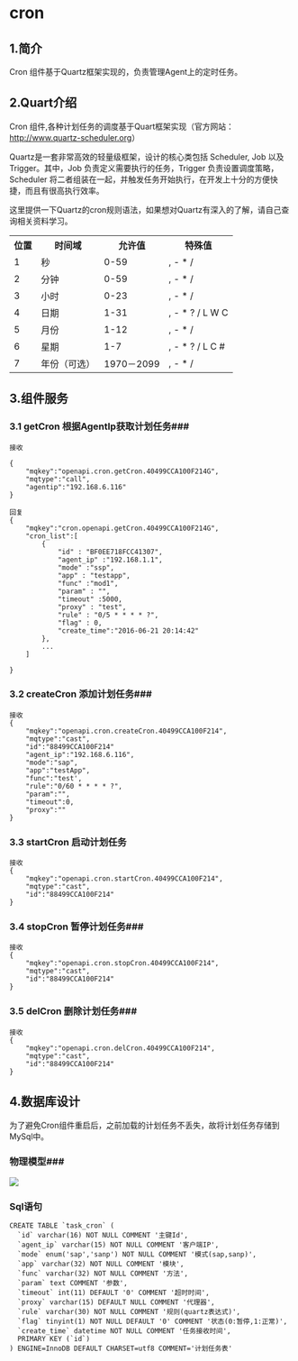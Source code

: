 # cron #

## 1.简介 ##

Cron 组件基于Quartz框架实现的，负责管理Agent上的定时任务。


## 2.Quart介绍 ##

Cron 组件,各种计划任务的调度基于Quart框架实现（官方网站：<a>http://www.quartz-scheduler.org</a>）

Quartz是一套非常高效的轻量级框架，设计的核心类包括 Scheduler, Job 以及 Trigger。其中，Job 负责定义需要执行的任务，Trigger 负责设置调度策略，Scheduler 将二者组装在一起，并触发任务开始执行，在开发上十分的方便快捷，而且有很高执行效率。

这里提供一下Quartz的cron规则语法，如果想对Quartz有深入的了解，请自己查询相关资料学习。
<table class="table table-bordered table-striped table-condensed">
	<tr>
		<th>位置</th>
		<th>时间域</th>
		<th>允许值</th>
		<th>特殊值</th>
	</tr>
	<tr>
		<td>1</td>
		<td>秒</td>
		<td>0-59</td>
		<td>, - * /</td>
	</tr>
	<tr>
		<td>2</td>
		<td>分钟</td>
		<td>0-59</td>
		<td>, - * /</td>
	</tr>
	<tr>
		<td>3</td>
		<td>小时</td>
		<td>0-23</td>
		<td>, - * /</td>
	</tr>
	<tr>
		<td>4</td>
		<td>日期</td>
		<td>1-31</td>
		<td>, - * ? / L W C</td>
	</tr>
	<tr>
		<td>5</td>
		<td>月份</td>
		<td>1-12</td>
		<td>, - * /</td>
	</tr>
	<tr>
		<td>6</td>
		<td>星期</td>
		<td>1-7</td>
		<td>, - * ? / L C #</td>
	</tr>
	<tr>
		<td>7</td>
		<td>年份（可选）</td>
		<td>1970－2099</td>
		<td>, - * /</td>
	</tr>
</table>

## 3.组件服务 ##


### 3.1 getCron 根据AgentIp获取计划任务###

	接收

	{
		"mqkey":"openapi.cron.getCron.40499CCA100F214G",
		"mqtype":"call",
		"agentip":"192.168.6.116"
	}
	
	回复
	{
		"mqkey":"cron.openapi.getCron.40499CCA100F214G",
		"cron_list":[
			{
		        "id" : "BF0EE718FCC41307",
		        "agent_ip" :"192.168.1.1",
		        "mode" :"ssp",
		        "app" : "testapp",
		        "func" :"mod1",
		        "param" : "",
		        "timeout" :5000,
		        "proxy" : "test",
		        "rule" : "0/5 * * * * ?",
		        "flag" : 0,
		        "create_time":"2016-06-21 20:14:42"
		    },
			...
		]

	}       


### 3.2 createCron 添加计划任务###

	接收
	{
		"mqkey":"openapi.cron.createCron.40499CCA100F214",
		"mqtype":"cast",
		"id":"88499CCA100F214"
		"agent_ip":"192.168.6.116",
		"mode":"sap",
		"app":"testApp",
		"func":"test',
		"rule":"0/60 * * * * ?",
		"param":"",
		"timeout":0,
		"proxy":""
	}
	
	
### 3.3 startCron 启动计划任务 ###

	接收
	{
		"mqkey":"openapi.cron.startCron.40499CCA100F214",
		"mqtype":"cast",
		"id":"88499CCA100F214"
	}
	
### 3.4 stopCron 暂停计划任务###

	接收
	{
		"mqkey":"openapi.cron.stopCron.40499CCA100F214",
		"mqtype":"cast",
		"id":"88499CCA100F214"
	}
	
### 3.5 delCron 删除计划任务###

	接收
	{
		"mqkey":"openapi.cron.delCron.40499CCA100F214",
		"mqtype":"cast",
		"id":"88499CCA100F214"
	}
	

## 4.数据库设计 ##

为了避免Cron组件重启后，之前加载的计划任务不丢失，故将计划任务存储到MySql中。

### 物理模型###

![](/docs/cron.png)

### Sql语句 ###

	CREATE TABLE `task_cron` (
	  `id` varchar(16) NOT NULL COMMENT '主键Id',
	  `agent_ip` varchar(15) NOT NULL COMMENT '客户端IP',
	  `mode` enum('sap','sanp') NOT NULL COMMENT '模式(sap,sanp)',
	  `app` varchar(32) NOT NULL COMMENT '模块',
	  `func` varchar(32) NOT NULL COMMENT '方法',
	  `param` text COMMENT '参数',
	  `timeout` int(11) DEFAULT '0' COMMENT '超时时间',
	  `proxy` varchar(15) DEFAULT NULL COMMENT '代理器',
	  `rule` varchar(30) NOT NULL COMMENT '规则(quartz表达式)',
	  `flag` tinyint(1) NOT NULL DEFAULT '0' COMMENT '状态(0:暂停,1:正常)',
	  `create_time` datetime NOT NULL COMMENT '任务接收时间',
	  PRIMARY KEY (`id`)
	) ENGINE=InnoDB DEFAULT CHARSET=utf8 COMMENT='计划任务表'




